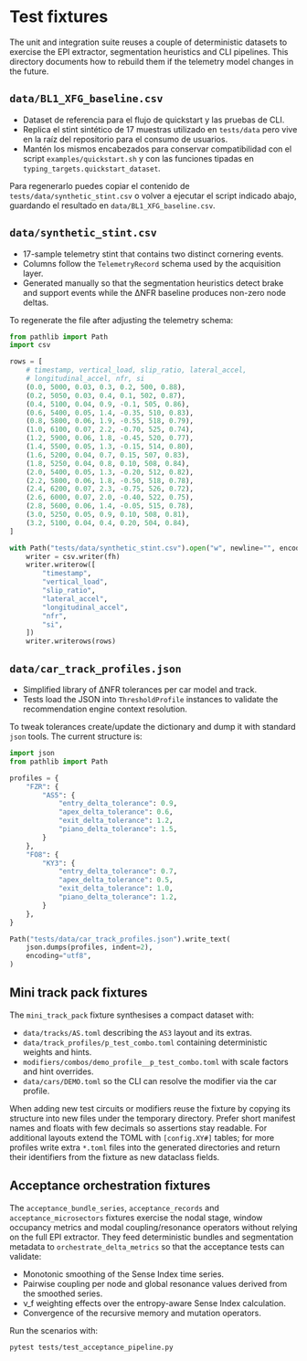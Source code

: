 # Test fixtures

The unit and integration suite reuses a couple of deterministic datasets to
exercise the EPI extractor, segmentation heuristics and CLI pipelines.  This
directory documents how to rebuild them if the telemetry model changes in the
future.

## `data/BL1_XFG_baseline.csv`

* Dataset de referencia para el flujo de quickstart y las pruebas de CLI.
* Replica el stint sintético de 17 muestras utilizado en `tests/data` pero
  vive en la raíz del repositorio para el consumo de usuarios.
* Mantén los mismos encabezados para conservar compatibilidad con el script
  `examples/quickstart.sh` y con las funciones tipadas en
  `typing_targets.quickstart_dataset`.

Para regenerarlo puedes copiar el contenido de `tests/data/synthetic_stint.csv`
o volver a ejecutar el script indicado abajo, guardando el resultado en
`data/BL1_XFG_baseline.csv`.

## `data/synthetic_stint.csv`

* 17-sample telemetry stint that contains two distinct cornering events.
* Columns follow the `TelemetryRecord` schema used by the acquisition layer.
* Generated manually so that the segmentation heuristics detect brake and
  support events while the ΔNFR baseline produces non-zero node deltas.

To regenerate the file after adjusting the telemetry schema:

```python
from pathlib import Path
import csv

rows = [
    # timestamp, vertical_load, slip_ratio, lateral_accel,
    # longitudinal_accel, nfr, si
    (0.0, 5000, 0.03, 0.3, 0.2, 500, 0.88),
    (0.2, 5050, 0.03, 0.4, 0.1, 502, 0.87),
    (0.4, 5100, 0.04, 0.9, -0.1, 505, 0.86),
    (0.6, 5400, 0.05, 1.4, -0.35, 510, 0.83),
    (0.8, 5800, 0.06, 1.9, -0.55, 518, 0.79),
    (1.0, 6100, 0.07, 2.2, -0.70, 525, 0.74),
    (1.2, 5900, 0.06, 1.8, -0.45, 520, 0.77),
    (1.4, 5500, 0.05, 1.3, -0.15, 514, 0.80),
    (1.6, 5200, 0.04, 0.7, 0.15, 507, 0.83),
    (1.8, 5250, 0.04, 0.8, 0.10, 508, 0.84),
    (2.0, 5400, 0.05, 1.3, -0.20, 512, 0.82),
    (2.2, 5800, 0.06, 1.8, -0.50, 518, 0.78),
    (2.4, 6200, 0.07, 2.3, -0.75, 526, 0.72),
    (2.6, 6000, 0.07, 2.0, -0.40, 522, 0.75),
    (2.8, 5600, 0.06, 1.4, -0.05, 515, 0.78),
    (3.0, 5250, 0.05, 0.9, 0.10, 508, 0.81),
    (3.2, 5100, 0.04, 0.4, 0.20, 504, 0.84),
]

with Path("tests/data/synthetic_stint.csv").open("w", newline="", encoding="utf8") as fh:
    writer = csv.writer(fh)
    writer.writerow([
        "timestamp",
        "vertical_load",
        "slip_ratio",
        "lateral_accel",
        "longitudinal_accel",
        "nfr",
        "si",
    ])
    writer.writerows(rows)
```

## `data/car_track_profiles.json`

* Simplified library of ΔNFR tolerances per car model and track.
* Tests load the JSON into `ThresholdProfile` instances to validate the
  recommendation engine context resolution.

To tweak tolerances create/update the dictionary and dump it with standard
`json` tools.  The current structure is:

```python
import json
from pathlib import Path

profiles = {
    "FZR": {
        "AS5": {
            "entry_delta_tolerance": 0.9,
            "apex_delta_tolerance": 0.6,
            "exit_delta_tolerance": 1.2,
            "piano_delta_tolerance": 1.5,
        }
    },
    "FO8": {
        "KY3": {
            "entry_delta_tolerance": 0.7,
            "apex_delta_tolerance": 0.5,
            "exit_delta_tolerance": 1.0,
            "piano_delta_tolerance": 1.2,
        }
    },
}

Path("tests/data/car_track_profiles.json").write_text(
    json.dumps(profiles, indent=2),
    encoding="utf8",
)
```

## Mini track pack fixtures

The `mini_track_pack` fixture synthesises a compact dataset with:

* `data/tracks/AS.toml` describing the `AS3` layout and its extras.
* `data/track_profiles/p_test_combo.toml` containing deterministic weights and hints.
* `modifiers/combos/demo_profile__p_test_combo.toml` with scale factors and hint overrides.
* `data/cars/DEMO.toml` so the CLI can resolve the modifier via the car profile.

When adding new test circuits or modifiers reuse the fixture by copying its
structure into new files under the temporary directory. Prefer short manifest
names and floats with few decimals so assertions stay readable. For additional
layouts extend the TOML with `[config.XY#]` tables; for more profiles write extra
`*.toml` files into the generated directories and return their identifiers from
the fixture as new dataclass fields.

## Acceptance orchestration fixtures

The `acceptance_bundle_series`, `acceptance_records` and
`acceptance_microsectors` fixtures exercise the nodal stage, window occupancy
metrics and modal coupling/resonance operators without relying on the full EPI
extractor.  They feed deterministic bundles and segmentation metadata to
`orchestrate_delta_metrics` so that the acceptance tests can validate:

* Monotonic smoothing of the Sense Index time series.
* Pairwise coupling per node and global resonance values derived from the
  smoothed series.
* ν_f weighting effects over the entropy-aware Sense Index calculation.
* Convergence of the recursive memory and mutation operators.

Run the scenarios with:

```bash
pytest tests/test_acceptance_pipeline.py
```

